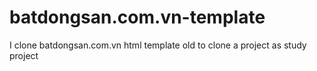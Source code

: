 # batdongsan.com.vn-template
I clone batdongsan.com.vn html template old to clone a project as study project
